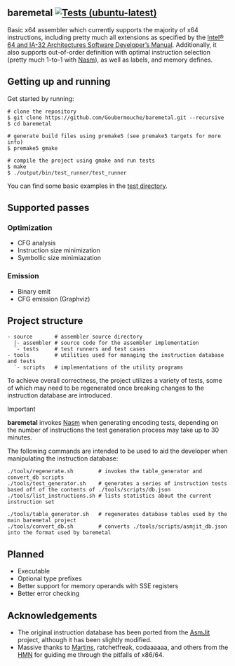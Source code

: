 ## baremetal [![Tests (ubuntu-latest)](https://github.com/Goubermouche/baremetal/actions/workflows/test_ubuntu.yml/badge.svg)](https://github.com/Goubermouche/baremetal/actions/workflows/test_ubuntu.yml)


Basic x64 assembler which currently supports the majority of x64 instructions, including pretty much all extensions as specified by the [Intel® 64 and IA-32 Architectures Software Developer’s Manual](https://cdrdv2.intel.com/v1/dl/getContent/671200). Additionally, it also supports out-of-order definition with optimal instruction selection (pretty much 1-to-1 with [Nasm](https://www.nasm.us/)), as well as labels, and memory defines. 

## Getting up and running
Get started by running:
```shell
# clone the repository
$ git clone https://github.com/Goubermouche/baremetal.git --recursive
$ cd baremetal

# generate build files using premake5 (see premake5 targets for more info)
$ premake5 gmake  

# compile the project using gmake and run tests
$ make
$ ./output/bin/test_runner/test_runner
```
You can find some basic examples in the [test directory](https://github.com/Goubermouche/baremetal/tree/f21bfa1933c139f4e8e275ac94fbe9d71f0cb09f/source/test_runner/tests/binary).

## Supported passes
### Optimization
- CFG analysis
- Instruction size minimization
- Symbollic size minimiazation

### Emission
- Binary emit
- CFG emission (Graphviz)


## Project structure
```
- source       # assembler source directory
  |- assembler # source code for the assembler implementation
  `- tests     # test runners and test cases
- tools        # utilities used for managing the instruction database and tests
  `- scripts   # implementations of the utility programs
```
To achieve overall correctness, the project utilizes a variety of tests, some of which may need to be regenerated once breaking changes to the instruction database are introduced.  

> [!IMPORTANT]
>
> **baremetal** invokes [Nasm](https://www.nasm.us/) when generating encoding tests, depending on the number of instructions the test generation process may take up to 30 minutes.  
>

The following commands are intended to be used to aid the developer when manipulating the instruction database: 
```shell
./tools/regenerate.sh        # invokes the table_generator and convert_db scripts
./tools/test_generator.sh    # generates a series of instruction tests based off of the contents of ./tools/scripts/db.json
./tools/list_instructions.sh # lists statistics about the current instruction set

./tools/table_generator.sh   # regenerates database tables used by the main baremetal project 
./tools/convert_db.sh        # converts ./tools/scripts/asmjit_db.json into the format used by baremetal
```

## Planned
- Executable 
- Optional type prefixes
- Better support for memory operands with SSE registers
- Better error checking

## Acknowledgements
- The original instruction database has been ported from the [AsmJit](https://asmjit.com/) project, although it has been slightly modified. 
- Massive thanks to [Martins](https://github.com/mmozeiko), ratchetfreak, codaaaaaa, and others from the [HMN](https://handmade.network/) for guiding me through the pitfalls of x86/64.

